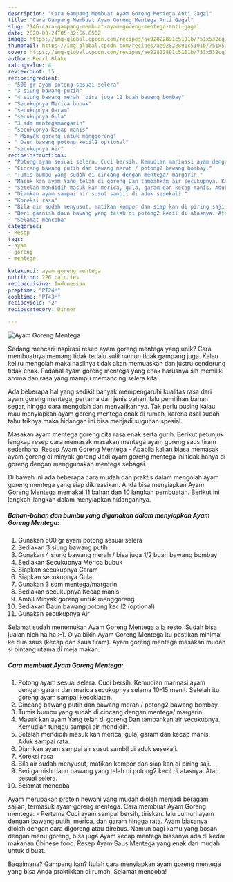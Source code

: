 ```yaml
---
description: "Cara Gampang Membuat Ayam Goreng Mentega Anti Gagal"
title: "Cara Gampang Membuat Ayam Goreng Mentega Anti Gagal"
slug: 2146-cara-gampang-membuat-ayam-goreng-mentega-anti-gagal
date: 2020-08-24T05:32:56.850Z
image: https://img-global.cpcdn.com/recipes/ae92822891c5101b/751x532cq70/ayam-goreng-mentega-foto-resep-utama.jpg
thumbnail: https://img-global.cpcdn.com/recipes/ae92822891c5101b/751x532cq70/ayam-goreng-mentega-foto-resep-utama.jpg
cover: https://img-global.cpcdn.com/recipes/ae92822891c5101b/751x532cq70/ayam-goreng-mentega-foto-resep-utama.jpg
author: Pearl Blake
ratingvalue: 4
reviewcount: 15
recipeingredient:
- "500 gr ayam potong sesuai selera"
- "3 siung bawang putih"
- "4 siung bawang merah  bisa juga 12 buah bawang bombay"
- "Secukupnya Merica bubuk"
- "secukupnya Garam"
- "secukupnya Gula"
- "3 sdm mentegamargarin"
- "secukupnya Kecap manis"
- " Minyak goreng untuk menggoreng"
- " Daun bawang potong kecil2 optional"
- "secukupnya Air"
recipeinstructions:
- "Potong ayam sesuai selera. Cuci bersih. Kemudian marinasi ayam dengan garam dan merica secukupnya selama 10-15 menit. Setelah itu goreng ayam sampai kecoklatan."
- "Cincang bawang putih dan bawang merah / potong2 bawang bombay."
- "Tumis bumbu yang sudah di cincang dengan mentega/ margarin."
- "Masuk kan ayam Yang telah di goreng Dan tambahkan air secukupnya. Kemudian tunggu sampai air mendidih."
- "Setelah mendidih masuk kan merica, gula, garam dan kecap manis. Aduk sampai rata."
- "Diamkan ayam sampai air susut sambil di aduk sesekali."
- "Koreksi rasa"
- "Bila air sudah menyusut, matikan kompor dan siap kan di piring saji."
- "Beri garnish daun bawang yang telah di potong2 kecil di atasnya. Atau sesuai selera."
- "Selamat mencoba"
categories:
- Resep
tags:
- ayam
- goreng
- mentega

katakunci: ayam goreng mentega 
nutrition: 226 calories
recipecuisine: Indonesian
preptime: "PT24M"
cooktime: "PT43M"
recipeyield: "2"
recipecategory: Dinner

---
```



![Ayam Goreng Mentega](https://img-global.cpcdn.com/recipes/ae92822891c5101b/751x532cq70/ayam-goreng-mentega-foto-resep-utama.jpg)

Sedang mencari inspirasi resep ayam goreng mentega yang unik? Cara membuatnya memang tidak terlalu sulit namun tidak gampang juga. Kalau keliru mengolah maka hasilnya tidak akan memuaskan dan justru cenderung tidak enak. Padahal ayam goreng mentega yang enak harusnya sih memiliki aroma dan rasa yang mampu memancing selera kita.

Ada beberapa hal yang sedikit banyak mempengaruhi kualitas rasa dari ayam goreng mentega, pertama dari jenis bahan, lalu pemilihan bahan segar, hingga cara mengolah dan menyajikannya. Tak perlu pusing kalau mau menyiapkan ayam goreng mentega enak di rumah, karena asal sudah tahu triknya maka hidangan ini bisa menjadi suguhan spesial.

Masakan ayam mentega goreng cita rasa enak serta gurih. Berikut petunjuk lengkap resep cara memasak masakan mentega ayam goreng saus tiram sederhana. Resep Ayam Goreng Mentega - Apabila kalian biasa memasak ayam goreng di minyak goreng Jadi ayam goreng mentega ini tidak hanya di goreng dengan menggunakan mentega sebagai.


Di bawah ini ada beberapa cara mudah dan praktis dalam mengolah ayam goreng mentega yang siap dikreasikan. Anda bisa menyiapkan Ayam Goreng Mentega memakai 11 bahan dan 10 langkah pembuatan. Berikut ini langkah-langkah dalam menyiapkan hidangannya.

<!--inarticleads1-->

##### Bahan-bahan dan bumbu yang digunakan dalam menyiapkan Ayam Goreng Mentega:

1. Gunakan 500 gr ayam potong sesuai selera
1. Sediakan 3 siung bawang putih
1. Gunakan 4 siung bawang merah / bisa juga 1/2 buah bawang bombay
1. Sediakan Secukupnya Merica bubuk
1. Siapkan secukupnya Garam
1. Siapkan secukupnya Gula
1. Gunakan 3 sdm mentega/margarin
1. Sediakan secukupnya Kecap manis
1. Ambil  Minyak goreng untuk menggoreng
1. Sediakan  Daun bawang potong kecil2 (optional)
1. Gunakan secukupnya Air


Selamat sudah menemukan Ayam Goreng Mentega a la resto. Sudah bisa jualan nich ha ha :-). O ya bikin Ayam Goreng Mentega itu pastikan minimal ke dua saus (kecap dan saus tiram). Ayam goreng mentega masakan mudah si bintang utama di meja makan. 

<!--inarticleads2-->

##### Cara membuat Ayam Goreng Mentega:

1. Potong ayam sesuai selera. Cuci bersih. Kemudian marinasi ayam dengan garam dan merica secukupnya selama 10-15 menit. Setelah itu goreng ayam sampai kecoklatan.
1. Cincang bawang putih dan bawang merah / potong2 bawang bombay.
1. Tumis bumbu yang sudah di cincang dengan mentega/ margarin.
1. Masuk kan ayam Yang telah di goreng Dan tambahkan air secukupnya. Kemudian tunggu sampai air mendidih.
1. Setelah mendidih masuk kan merica, gula, garam dan kecap manis. Aduk sampai rata.
1. Diamkan ayam sampai air susut sambil di aduk sesekali.
1. Koreksi rasa
1. Bila air sudah menyusut, matikan kompor dan siap kan di piring saji.
1. Beri garnish daun bawang yang telah di potong2 kecil di atasnya. Atau sesuai selera.
1. Selamat mencoba


Ayam merupakan protein hewani yang mudah diolah menjadi beragam sajian, termasuk ayam goreng mentega. Cara membuat Ayam Goreng mentega: - Pertama Cuci ayam sampai bersih, tiriskan. lalu Lumuri ayam dengan bawang putih, merica, dan garam hingga rata. Ayam biasanya diolah dengan cara digoreng atau direbus. Namun bagi kamu yang bosan dengan menu goreng, bisa juga Ayam kecap mentega biasanya ada di kedai makanan Chinese food. Resep Ayam Saus Mentega yang enak dan mudah untuk dibuat. 

Bagaimana? Gampang kan? Itulah cara menyiapkan ayam goreng mentega yang bisa Anda praktikkan di rumah. Selamat mencoba!
